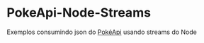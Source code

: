 # PokeApi-Node-Streams

Exemplos consumindo json do [PokéApi](https://pokeapi.co/) usando streams do Node
